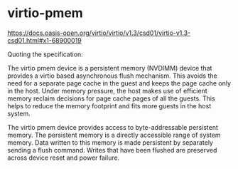 # virtio-pmem

https://docs.oasis-open.org/virtio/virtio/v1.3/csd01/virtio-v1.3-csd01.html#x1-68900019

Quoting the specification:

The virtio pmem device is a persistent memory (NVDIMM) device that provides a
virtio based asynchronous flush mechanism. This avoids the need for a separate
page cache in the guest and keeps the page cache only in the host. Under memory
pressure, the host makes use of efficient memory reclaim decisions for page
cache pages of all the guests. This helps to reduce the memory footprint and
fits more guests in the host system.

The virtio pmem device provides access to byte-addressable persistent memory.
The persistent memory is a directly accessible range of system memory. Data
written to this memory is made persistent by separately sending a flush command.
Writes that have been flushed are preserved across device reset and power
failure.
